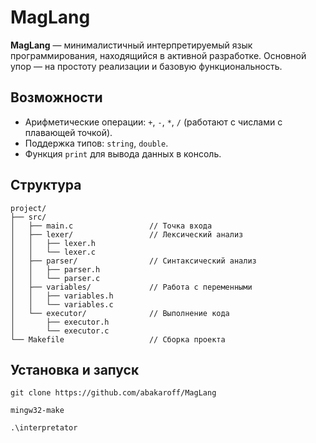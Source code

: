 # MagLang

**MagLang** — минималистичный интерпретируемый язык программирования, находящийся в активной разработке. Основной упор — на простоту реализации и базовую функциональность.

## Возможности

- Арифметические операции: `+`, `-`, `*`, `/` (работают с числами с плавающей точкой).
- Поддержка типов: `string`, `double`.
- Функция `print` для вывода данных в консоль.

## Структура

```maglang
project/
├── src/
│   ├── main.c                 // Точка входа
│   ├── lexer/                 // Лексический анализ
│   │   ├── lexer.h
│   │   └── lexer.c
│   ├── parser/                // Синтаксический анализ
│   │   ├── parser.h
│   │   └── parser.c
│   ├── variables/             // Работа с переменными
│   │   ├── variables.h
│   │   └── variables.c
│   └── executor/              // Выполнение кода
│       ├── executor.h
│       └── executor.c
└── Makefile                   // Сборка проекта
```

## Установка и запуск
```maglang
git clone https://github.com/abakaroff/MagLang
```
```maglang
mingw32-make
```
```maglang
.\interpretator
```

